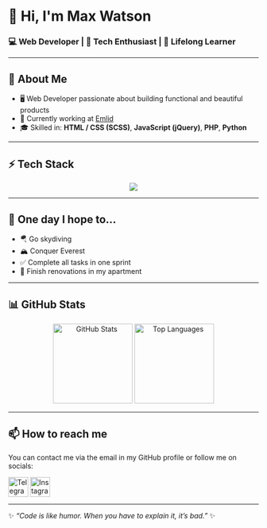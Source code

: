 # 👋 Hi, I'm Max Watson  

### 💻 Web Developer | 🚀 Tech Enthusiast | 🎯 Lifelong Learner  

---

## :book: About Me
- 🖥 Web Developer passionate about building functional and beautiful products  
- 💼 Currently working at [Emlid](https://emlid.com/)  
- 🎓 Skilled in: **HTML / CSS (SCSS)**, **JavaScript (jQuery)**, **PHP**, **Python**  

---

## ⚡ Tech Stack
<p align="center">
  <img src="https://skillicons.dev/icons?i=html,css,scss,js,jquery,php,python,git,github,vscode" />
</p>

---

## 🤞 One day I hope to...
- 🪂 Go skydiving  
- 🏔 Conquer Everest  
- ✅ Complete all tasks in one sprint  
- 🏡 Finish renovations in my apartment  

---

## 📊 GitHub Stats
<p align="center">
  <img src="https://github-readme-stats.vercel.app/api?username=MaxWatson94&show_icons=true&theme=radical" alt="GitHub Stats" height="160" />
  <img src="https://github-readme-stats.vercel.app/api/top-langs/?username=MaxWatson94&layout=compact&theme=radical" alt="Top Languages" height="160" />
</p>

---

## 📫 How to reach me
You can contact me via the email in my GitHub profile or follow me on socials:  

[<img src="https://upload.wikimedia.org/wikipedia/commons/8/82/Telegram_logo.svg" height="40em" align="center" alt="Telegram" title="Telegram"/>](https://t.me/MaxWatson)
[<img src="https://cdn-icons-png.flaticon.com/512/174/174855.png" height="40em" align="center" alt="Instagram" title="Instagram"/>](https://instagram.com/MaxWatsonn)

---

✨ *“Code is like humor. When you have to explain it, it’s bad.”* ✨
